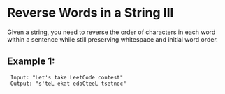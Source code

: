 # Reverse Words in a String III

Given a string, you need to reverse the order of characters in each word within a sentence while still preserving whitespace and initial word order.

## Example 1:
```
 Input: "Let's take LeetCode contest"
 Output: "s'teL ekat edoCteeL tsetnoc"
```